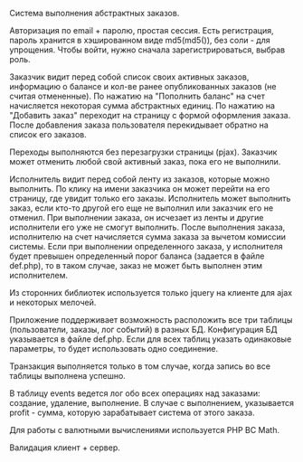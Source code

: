 Система выполнения абстрактных заказов. 

Авторизация по email + паролю, простая сессия. 
Есть регистрация, пароль хранится в хэшированном виде md5(md5()), без соли - для упрощения. 
Чтобы войти, нужно сначала зарегистрироваться, выбрав роль. 

Заказчик видит перед собой список своих активных заказов, информацию о балансе и 
кол-ве ранее опубликованных заказов (не считая отмененные). 
По нажатию на "Пополнить баланс" на счет начисляется некоторая сумма абстрактных единиц. 
По нажатию на "Добавить заказ" переходит на страницу с формой оформления заказа. 
После добавления заказа пользователя перекидывает обратно на список его заказов. 

Переходы выполняются без перезагрузки страницы (pjax). Заказчик может отменить любой свой 
активный заказ, пока его не выполнили. 

Исполнитель видит перед собой ленту из заказов, которые можно выполнить. По клику на 
имени заказчика он может перейти на его страницу, где увидит только его заказы. 
Исполнитель может выполнить заказ, если кто-то другой его еще не выполнил или заказчик 
его не отменил. 
При выполнении заказа, он исчезает из ленты и другие исполнители его уже не смогут выполнить. 
После выполнения заказа, исполнителю на счет начисляется сумма заказа за вычетом комиссии системы. 
Если при выполнении определенного заказа, у исполнителя будет превышен определенный порог баланса 
(задается в файле def.php), то в таком случае, заказ не может быть выполнен этим исполнителем.

Из сторонних библиотек используется только jquery на клиенте для ajax и некоторых мелочей.

Приложение поддерживает возможность расположить все три таблицы (пользователи, заказы, лог событий) 
в разных БД. Конфигурация БД указывается в файле def.php. Если для всех таблиц указать одинаковые 
параметры, то будет использовать одно соединение.

Транзакция выполняется только в том случае, когда запись во все таблицы выполнена успешно. 

В таблицу events ведется лог обо всех операциях над заказами: создание, удаление, выполнение. 
В случае с выполнением, указывается profit - сумма, которую зарабатывает система от этого 
заказа. 

Для работы с валютными вычислениями используется PHP BC Math. 

Валидация клиент + сервер. 
